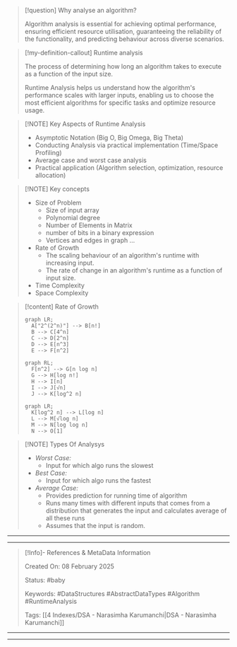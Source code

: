 > [!question] Why analyse an algorithm?
> 
> Algorithm analysis is essential for achieving optimal performance, ensuring efficient resource utilisation, guaranteeing the reliability of the functionality, and predicting behaviour across diverse scenarios.

> [!my-definition-callout] Runtime analysis
> 
> The process of determining how long an algorithm takes to execute as a function of the input size.
> 
> Runtime Analysis helps us understand how the algorithm's performance scales with larger inputs, enabling us to choose the most efficient algorithms for specific tasks and optimize resource usage.

> [!NOTE] Key Aspects of Runtime Analysis
> 
> - Asymptotic Notation (Big O, Big Omega, Big Theta)
> - Conducting Analysis via practical implementation (Time/Space Profiling)
> - Average case and worst case analysis
> - Practical application (Algorithm selection, optimization, resource allocation)

> [!NOTE] Key concepts
> 
> - Size of Problem
>     - Size of input array
>     - Polynomial degree
>     - Number of Elements in Matrix
>     - number of bits in a binary expression
>     - Vertices and edges in graph ...
> - Rate of Growth
>     - The scaling behaviour of an algorithm's runtime with increasing input.
>     - The rate of change in an algorithm's runtime as a function of input size.
> - Time Complexity
> - Space Complexity

> [!content] Rate of Growth
> ```mermaid
> graph LR;
>   A["2^(2^n)"] --> B[n!]
>   B --> C[4^n]
>   C --> D[2^n]
>   D --> E[n^3]
>   E --> F[n^2]
> ```
> 
> ```mermaid
> graph RL;
>   F[n^2] --> G[n log n]
>   G --> H[log n!]
>   H --> I[n]
>   I --> J[√n]
>   J --> K[log^2 n]
> ```
> 
> ```mermaid
> graph LR;
>   K[log^2 n] --> L[log n]
>   L --> M[√log n]
>   M --> N[log log n]
>   N --> O[1]
> ```
> 

> [!NOTE] Types Of Analysys
> 
> - _Worst Case:_
>     - Input for which algo runs the slowest
> - _Best Case:_
>     - Input for which algo runs the fastest
> - _Average Case:_
>     - Provides prediction for running time of algorithm
>     - Runs many times with different inputs that comes from a distribution that generates the input and calculates average of all these runs
>     - Assumes that the input is random.

---
---

> [!Info]- References & MetaData Information
>
> Created On: 08 February 2025
>
> Status: #baby
>
> Keywords: #DataStructures #AbstractDataTypes #Algorithm #RuntimeAnalysis
>
> Tags: [[4 Indexes/DSA - Narasimha Karumanchi|DSA - Narasimha Karumanchi]]

---
---

[//]: # (These are reference links used in the body of this note and get stripped out when the markdown processor does its job. There is no need to format nicely because it shouldn't be seen. Thanks SO - http://stackoverflow.com/questions/4823468/store-comments-in-markdown-syntax)
